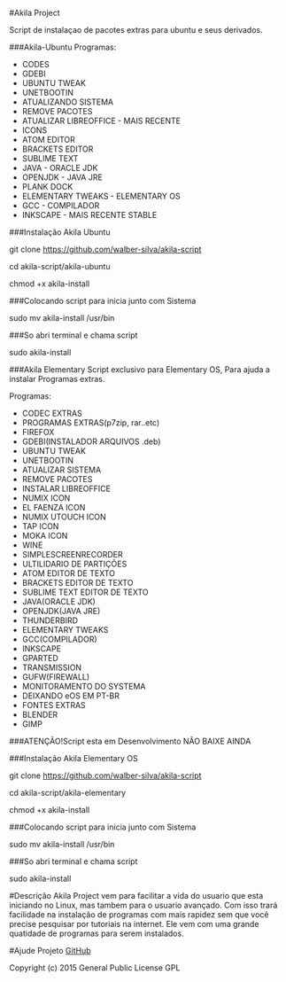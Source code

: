 #Akila Project

Script de instalaçao de pacotes extras para ubuntu e seus derivados.

###Akila-Ubuntu
Programas:

- CODES
- GDEBI
- UBUNTU TWEAK
- UNETBOOTIN
- ATUALIZANDO SISTEMA
- REMOVE PACOTES
- ATUALIZAR LIBREOFFICE - MAIS RECENTE
- ICONS
- ATOM EDITOR
- BRACKETS EDITOR
- SUBLIME TEXT
- JAVA - ORACLE JDK
- OPENJDK - JAVA JRE
- PLANK DOCK
- ELEMENTARY TWEAKS - ELEMENTARY OS
- GCC - COMPILADOR
- INKSCAPE - MAIS RECENTE STABLE

###Instalação Akila Ubuntu

git clone https://github.com/walber-silva/akila-script

cd akila-script/akila-ubuntu

chmod +x akila-install

###Colocando script para inicia junto com Sistema

sudo mv akila-install /usr/bin

###So abri terminal e chama script

sudo akila-install

###Akila Elementary
Script exclusivo para Elementary OS, Para ajuda a instalar Programas extras.

Programas:

- CODEC EXTRAS
- PROGRAMAS EXTRAS(p7zip, rar..etc)
- FIREFOX
- GDEBI(INSTALADOR ARQUIVOS .deb)
- UBUNTU TWEAK
- UNETBOOTIN
- ATUALIZAR SISTEMA
- REMOVE PACOTES
- INSTALAR LIBREOFFICE
- NUMIX ICON
- EL FAENZA ICON
- NUMIX UTOUCH ICON
- TAP ICON
- MOKA ICON
- WINE
- SIMPLESCREENRECORDER
- ULTILIDARIO DE PARTIÇÕES
- ATOM EDITOR DE TEXTO
- BRACKETS EDITOR DE TEXTO
- SUBLIME TEXT EDITOR DE TEXTO
- JAVA(ORACLE JDK)
- OPENJDK(JAVA JRE)
- THUNDERBIRD
- ELEMENTARY TWEAKS
- GCC(COMPILADOR)
- INKSCAPE
- GPARTED
- TRANSMISSION
- GUFW(FIREWALL)
- MONITORAMENTO DO SYSTEMA
- DEIXANDO eOS EM PT-BR
- FONTES EXTRAS
- BLENDER
- GIMP

###ATENÇÃO!Script esta em Desenvolvimento NÃO BAIXE AINDA

###Instalação Akila Elementary OS

git clone https://github.com/walber-silva/akila-script

cd akila-script/akila-elementary

chmod +x akila-install

###Colocando script para inicia junto com Sistema

sudo mv akila-install /usr/bin

###So abri terminal e chama script

sudo akila-install

#Descrição
Akila Project vem para facilitar a vida do usuario que esta iniciando no Linux, mas tambem para o usuario avançado. Com isso trará facilidade na instalação de programas com mais rapidez sem que você precise pesquisar por tutoriais na internet. Ele vem com uma grande quatidade de programas para serem instalados.

#Ajude Projeto
[GitHub](https://github.com/walber-silva/akila-script)

Copyright (c) 2015 General Public License GPL
